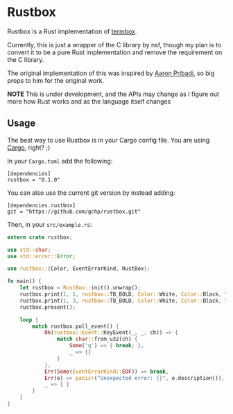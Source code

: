# Rustbox

Rustbox is a Rust implementation of [termbox](http://github.com/nsf/termbox).

Currently, this is just a wrapper of the C library by nsf, though my plan is to convert it to be a pure Rust implementation and remove the requirement on the C library.

The original implementation of this was inspired by [Aaron Pribadi](http://github.com/apribadi/rust-termbox), so big props to him for the original work.

**NOTE** This is under development, and the APIs may change as I figure out more how Rust works and as the language itself changes

## Usage

The best way to use Rustbox is in your Cargo config file. You are using [Cargo](http://github.com/rust-lang/cargo), right? ;)

In your `Cargo.toml` add the following:

```
[dependencies]
rustbox = "0.1.0"
```

You can also use the current git version by instead adding:

```
[dependencies.rustbox]
git = "https://github.com/gchp/rustbox.git"
```

Then, in your  `src/example.rs`:

```rust
extern crate rustbox;

use std::char;
use std::error::Error;

use rustbox::{Color, EventErrorKind, RustBox};

fn main() {
    let rustbox = RustBox::init().unwrap();
    rustbox.print(1, 1, rustbox::TB_BOLD, Color::White, Color::Black, "Hello, world!".to_string());
    rustbox.print(1, 3, rustbox::TB_BOLD, Color::White, Color::Black, "Press 'q' to quit.".to_string());
    rustbox.present();

    loop {
        match rustbox.poll_event() {
            Ok(rustbox::Event::KeyEvent(_, _, ch)) => {
                match char::from_u32(ch) {
                    Some('q') => { break; },
                    _ => {}
                }
            },
            Err(Some(EventErrorKind::EOF)) => break,
            Err(e) => panic!("Unexpected error: {}", e.description()),
            _ => { }
        }
    }
}
```
